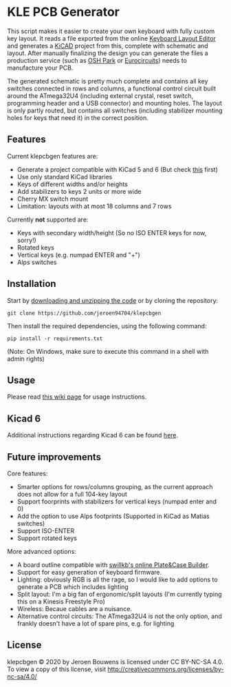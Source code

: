 # KLE PCB Generator

This script makes it easier to create your own keyboard with fully custom key layout. It reads a file exported from the online [Keyboard Layout Editor](http://www.keyboard-layout-editor.com/) and generates a [KiCAD](https://www.kicad.org/) project from this, complete with schematic and layout. After manually finalizing the design you can generate the files a production service (such as [OSH Park](https://oshpark.com/) or [Eurocircuits](https://www.eurocircuits.com/)) needs to manufacture your PCB.

The generated schematic is pretty much complete and contains all key switches connected in rows and columns, a functional control circuit built around the ATmega32U4 (including external crystal, reset switch, programming header and a USB connector) and mounting holes. The layout is only partly routed, but contains all switches (including stabilizer mounting holes for keys that need it) in the correct position.

## Features

Current klepcbgen features are:

* Generate a project compatible with KiCad 5 and 6 (But check [this](KiCad-6) first)
* Use only standard KiCad libraries
* Keys of different widths and/or heights
* Add stabilizers to keys 2 units or more wide
* Cherry MX switch mount
* Limitation: layouts with at most 18 columns and 7 rows

Currently **not** supported are:

* Keys with secondary width/height (So no ISO ENTER keys for now, sorry!)
* Rotated keys
* Vertical keys (e.g. numpad ENTER and "+")
* Alps switches

## Installation

Start by [downloading and unzipping the code](https://github.com/jeroen94704/klepcbgen/archive/master.zip) or by cloning the repository:

`git clone https://github.com/jeroen94704/klepcbgen`

Then install the required dependencies, using the following command:

`pip install -r requirements.txt`

(Note: On Windows, make sure to execute this command in a shell with admin rights)

## Usage

Please read [this wiki page](./wiki/Usage) for usage instructions.

## Kicad 6

Additional instructions regarding Kicad 6 can be found [here](KiCad-6).

## Future improvements

Core features:

* Smarter options for rows/columns grouping, as the current approach does not allow for a full 104-key layout
* Support foorprints with stabilizers for vertical keys (numpad enter and 0)
* Add the option to use Alps footprints (Supported in KiCad as Matias switches)
* Support ISO-ENTER
* Support rotated keys

More advanced options:

* A board outline compatible with [swillkb's online Plate&Case Builder](http://builder.swillkb.com/).
* Support for easy generation of keyboard firmware.
* Lighting: obviously RGB is all the rage, so I would like to add options to generate a PCB which includes lighting
* Split layout: I'm a big fan of ergonomic/split layouts (I'm currently typing this on a Kinesis Freestyle Pro)
* Wireless: Becaue cables are a nuisance.
* Alternative control circuits: The ATmega32U4 is not the only option, and frankly doesn't have a lot of spare pins, e.g. for lighting

## License

 klepcbgen © 2020 by Jeroen Bouwens is licensed under CC BY-NC-SA 4.0. To view a copy of this license, visit http://creativecommons.org/licenses/by-nc-sa/4.0/